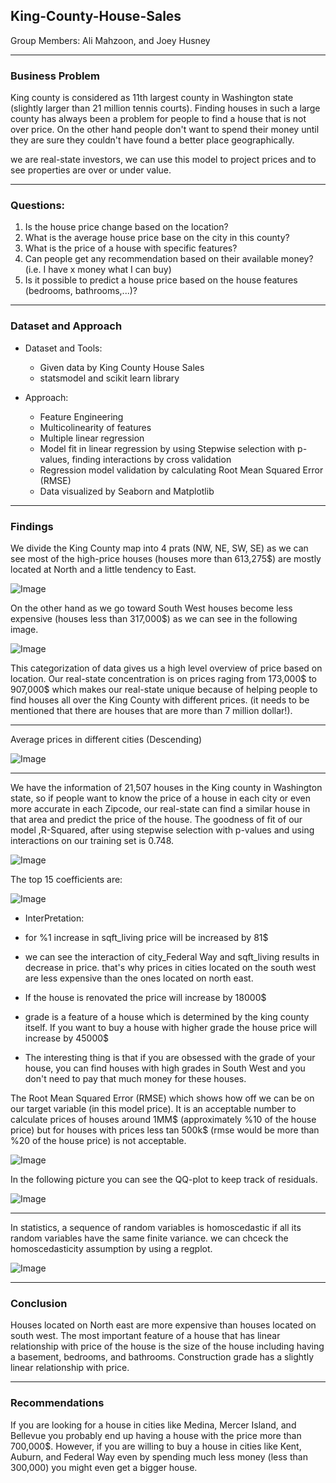 ## King-County-House-Sales

Group Members: Ali Mahzoon, and Joey Husney

-----
### Business Problem
King county is considered as 11th largest county in Washington state (slightly larger than 21 million tennis courts). Finding houses in such a large county has always been a problem for people to find a house that is not over price. On the other hand people don't want to spend their money until they are sure they couldn't have found a better place geographically.

we are real-state investors, we can use this model to project prices and to see properties are over or under value.

---------
### Questions:
1. Is the house price change based on the location?
2. What is the average house price base on the city in this county?
3. What is the price of a house with specific features?
4. Can people get any recommendation based on their available money? (i.e. I have x money what I can buy)
5. Is it possible to predict a house price based on the house features (bedrooms, bathrooms,...)?


------
### Dataset and Approach
* Dataset and Tools:
   * Given data by King County House Sales
   * statsmodel and scikit learn library


* Approach:
   * Feature Engineering
   * Multicolinearity of features
   * Multiple linear regression
   * Model fit in linear regression by using Stepwise selection with p-values, finding interactions by cross validation
   * Regression model validation by calculating Root Mean Squared Error (RMSE)
   * Data visualized by Seaborn and Matplotlib


-----
### Findings
We divide the King County map into 4 prats (NW, NE, SW, SE) as we can see most of the high-price houses (houses more than 613,275$) are mostly located at North and a little tendency to East.

![Image](https://github.com/alimahzoon/King-County-House-Sales/blob/Ali-wip/Images/1.png "Expensive houses")


On the other hand as we go toward South West houses become less expensive (houses less than 317,000$) as we can see in the following image.

![Image](https://github.com/alimahzoon/King-County-House-Sales/blob/Ali-wip/Images/4.png " Less Expensive houses")


This categorization of data gives us a high level overview of price based on location. Our real-state concentration is on prices raging from 173,000$ to 907,000$ which makes our real-state unique because of helping people to find houses all over the King County with different prices. (it needs to be mentioned that there are houses that are more than 7 million dollar!).

---
Average prices in different cities (Descending)

![Image](https://github.com/alimahzoon/King-County-House-Sales/blob/Ali-wip/Images/avPrice.png " Average Prices")

---
We have the information of 21,507 houses in the King county in Washington state, so if people want to know the price of a house in each city or even more accurate in each Zipcode, our real-state can find a similar house in that area and predict the price of the house.
The goodness of fit of our model ,R-Squared, after using stepwise selection with p-values and using interactions on our training set is 0.748.

![Image](https://github.com/alimahzoon/King-County-House-Sales/blob/Ali-wip/Images/r2.png " R-Squared")

The top 15 coefficients are:

![Image](https://github.com/alimahzoon/King-County-House-Sales/blob/Ali-wip/Images/hc.png " Top 15 coefficients")

* InterPretation:
 *  for %1 increase in sqft_living price will be increased by 81$

 * we can see the interaction of city_Federal Way and sqft_living results in decrease in price. that's why prices in cities located on the south west are less expensive than the ones located on north east.

 * If the house is renovated the price will increase by 18000$

 * grade is a feature of a house which is determined by the king county itself. If you want to buy a house with higher grade the house price will increase by 45000$
 
 * The interesting thing is that if you are obsessed with the grade of your house, you can find houses with high grades in South West and you don't need to pay that much money for these houses.  


The Root Mean Squared Error (RMSE) which shows how off we can be on our target variable (in this model price). It is an acceptable number to calculate prices of houses around 1MM$ (approximately %10 of the house price) but for houses with prices less tan 500k$ (rmse would be more than %20 of the house price) is not acceptable.

![Image](https://github.com/alimahzoon/King-County-House-Sales/blob/Ali-wip/Images/rmse.png " RMSE")



In the following picture you can see the QQ-plot to keep track of residuals.

![Image](https://github.com/alimahzoon/King-County-House-Sales/blob/Ali-wip/Images/qq.png " QQ-plot")

---  
In statistics, a sequence of random variables is homoscedastic if all its random variables have the same finite variance. we can chceck the homoscedasticity assumption by using a regplot.

![Image](https://github.com/alimahzoon/King-County-House-Sales/blob/Ali-wip/Images/homo.png " homoscedasticity")

-----
### Conclusion
Houses located on North east are more expensive than houses located on south west. The most important feature of a house that has linear relationship with price of the house is the size of the house including having a basement, bedrooms, and bathrooms. Construction grade has a slightly linear relationship with price.

---
### Recommendations
If you are looking for a house in cities like Medina, Mercer Island, and Bellevue you probably end up having a house with the price more than 700,000$. However, if you are willing to buy a house in cities like Kent, Auburn, and Federal Way even by spending much less money (less than 300,000) you might even get a bigger house.  
